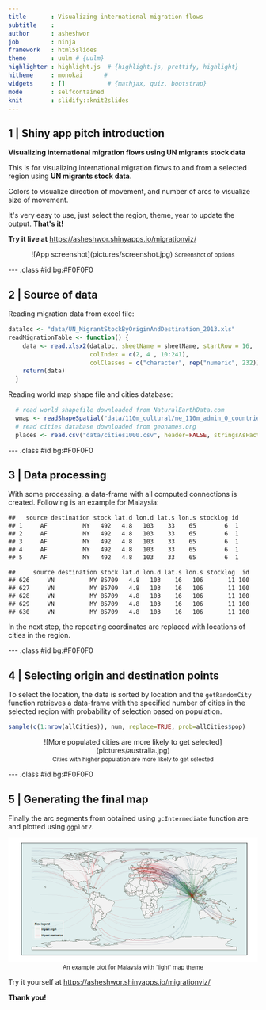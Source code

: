 ```yaml
---
title       : Visualizing international migration flows
subtitle    : 
author      : asheshwor
job         : ninja
framework   : html5slides
theme       : uulm # {uulm}
highlighter : highlight.js  # {highlight.js, prettify, highlight}
hitheme     : monokai      # 
widgets     : []            # {mathjax, quiz, bootstrap}
mode        : selfcontained
knit        : slidify::knit2slides
---
```


## 1 | Shiny app pitch introduction

**Visualizing international migration flows using UN migrants stock data**

This is for visualizing international migration flows to and from a selected region using **UN migrants stock data**.

Colors to visualize direction of movement, and number of arcs to visualize size of movement.

It's very easy to use, just select the region, theme, year to
update the output. **That's it!**

**Try it live at** https://asheshwor.shinyapps.io/migrationviz/

<center>![App screenshot](pictures/screenshot.jpg)
<small>Screenshot of options</small></center>

--- .class #id bg:#F0F0F0

## 2 | Source of data

Reading migration data from excel file:


```r
dataloc <- "data/UN_MigrantStockByOriginAndDestination_2013.xls"
readMigrationTable <- function() {
    data <- read.xlsx2(dataloc, sheetName = sheetName, startRow = 16,
                       colIndex = c(2, 4 , 10:241),
                       colClasses = c("character", rep("numeric", 232))) #read excel sheet selected columns and rows
    return(data)
  }
```

Reading world map shape file and cities database:


```r
  # read world shapefile downloaded from NaturalEarthData.com
  wmap <- readShapeSpatial("data/110m_cultural/ne_110m_admin_0_countries.shp")
  # read cities database downloaded from geonames.org
  places <- read.csv("data/cities1000.csv", header=FALSE, stringsAsFactors=FALSE)
```

--- .class #id bg:#F0F0F0

## 3 | Data processing

With some processing, a data-frame with all computed connections is created. Following is an example for Malaysia:


```
##   source destination stock lat.d lon.d lat.s lon.s stocklog id
## 1     AF          MY   492   4.8   103    33    65        6  1
## 2     AF          MY   492   4.8   103    33    65        6  1
## 3     AF          MY   492   4.8   103    33    65        6  1
## 4     AF          MY   492   4.8   103    33    65        6  1
## 5     AF          MY   492   4.8   103    33    65        6  1
```

```
##     source destination stock lat.d lon.d lat.s lon.s stocklog  id
## 626     VN          MY 85709   4.8   103    16   106       11 100
## 627     VN          MY 85709   4.8   103    16   106       11 100
## 628     VN          MY 85709   4.8   103    16   106       11 100
## 629     VN          MY 85709   4.8   103    16   106       11 100
## 630     VN          MY 85709   4.8   103    16   106       11 100
```

In the next step, the repeating coordinates are replaced with locations of cities in the region.

--- .class #id bg:#F0F0F0

## 4 | Selecting origin and destination points
To select the location, the data is sorted by location and the ```getRandomCity``` function retrieves a data-frame with the specified number of cities in the selected region with probability of selection based on population.


```r
sample(c(1:nrow(allCities)), num, replace=TRUE, prob=allCities$pop)
```

<center>![More populated cities are more likely to get selected](pictures/australia.jpg)</center>
<center><small>Cities with higher population are more likely to get selected</small></center>

--- .class #id bg:#F0F0F0

## 5 | Generating the final map

Finally the arc segments from obtained using ```gcIntermediate``` function are and plotted using ```ggplot2```.

<img src="assets/fig/final-plot.png" title="plot of chunk final-plot" alt="plot of chunk final-plot" style="display: block; margin: auto;" />

<center><small>An example plot for Malaysia with 'light' map theme</small></center>

Try it yourself at https://asheshwor.shinyapps.io/migrationviz/

**Thank you!**

